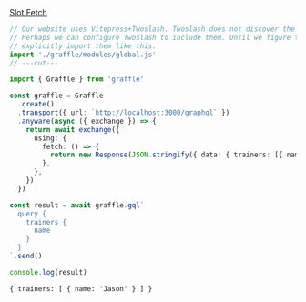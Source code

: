 <div class="ExampleSnippet">
<a href="../../examples/anyware/anyware_slot_slot-fetch__slot-fetch">Slot Fetch</a>

<!-- dprint-ignore-start -->
```ts twoslash
// Our website uses Vitepress+Twoslash. Twoslash does not discover the generated Graffle modules.
// Perhaps we can configure Twoslash to include them. Until we figure that out, we have to
// explicitly import them like this.
import './graffle/modules/global.js'
// ---cut---

import { Graffle } from 'graffle'

const graffle = Graffle
  .create()
  .transport({ url: `http://localhost:3000/graphql` })
  .anyware(async ({ exchange }) => {
    return await exchange({
      using: {
        fetch: () => {
          return new Response(JSON.stringify({ data: { trainers: [{ name: `Jason` }] } }))
        },
      },
    })
  })

const result = await graffle.gql`
  query {
    trainers {
      name
    }
  }
`.send()

console.log(result)
```
<!-- dprint-ignore-end -->

<!-- dprint-ignore-start -->
```txt
{ trainers: [ { name: 'Jason' } ] }
```
<!-- dprint-ignore-end -->

</div>
